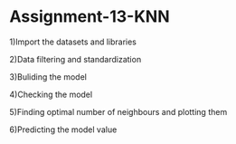 # Assignment-13-KNN

1)Import the datasets and libraries

2)Data filtering and standardization

3)Buliding the model

4)Checking the model

5)Finding optimal number of neighbours and plotting them

6)Predicting the model value

